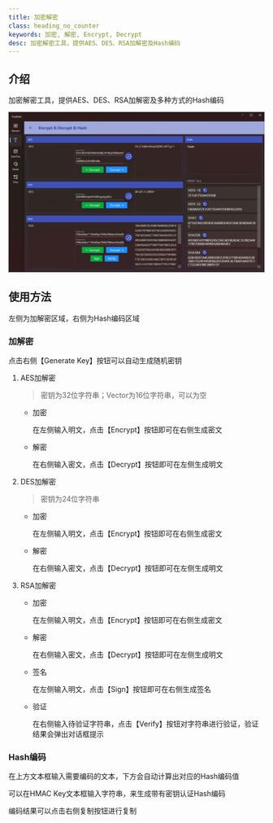 ```yaml
---
title: 加密解密
class: heading_no_counter
keywords: 加密, 解密, Encrypt, Decrypt
desc: 加密解密工具，提供AES、DES、RSA加解密及Hash编码
---
```


## 介绍

加密解密工具，提供AES、DES、RSA加解密及多种方式的Hash编码

![](../../assets/images/ToolsSet/TSTEncrypt.png)

## 使用方法

左侧为加解密区域，右侧为Hash编码区域

### 加解密

点击右侧【Generate Key】按钮可以自动生成随机密钥
1. AES加解密
  
   > 密钥为32位字符串；Vector为16位字符串，可以为空

   * 加密

     在左侧输入明文，点击【Encrypt】按钮即可在右侧生成密文

   * 解密

     在右侧输入密文，点击【Decrypt】按钮即可在左侧生成明文
  
2. DES加解密
    > 密钥为24位字符串

    * 加密

      在左侧输入明文，点击【Encrypt】按钮即可在右侧生成密文

    * 解密

      在右侧输入密文，点击【Decrypt】按钮即可在左侧生成明文

3. RSA加解密
   * 加密

     在左侧输入明文，点击【Encrypt】按钮即可在右侧生成密文

   * 解密

     在右侧输入密文，点击【Decrypt】按钮即可在左侧生成明文

   * 签名

     在左侧输入明文，点击【Sign】按钮即可在右侧生成签名

   * 验证

     在右侧输入待验证字符串，点击【Verify】按钮对字符串进行验证，验证结果会弹出对话框提示

### Hash编码

在上方文本框输入需要编码的文本，下方会自动计算出对应的Hash编码值

可以在HMAC Key文本框输入字符串，来生成带有密钥认证Hash编码

编码结果可以点击右侧复制按钮进行复制